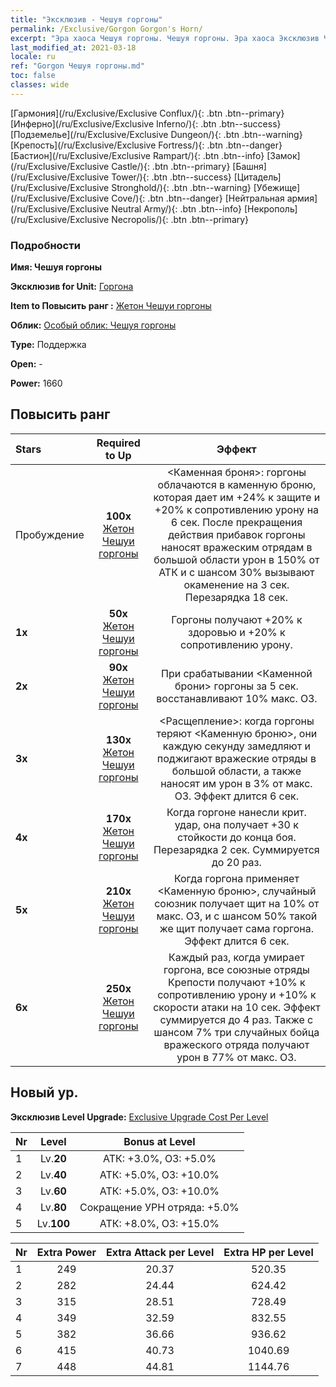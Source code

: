 ```yaml
---
title: "Эксклюзив - Чешуя горгоны"
permalink: /Exclusive/Gorgon Gorgon's Horn/
excerpt: "Эра хаоса Чешуя горгоны. Чешуя горгоны. Эра хаоса Эксклюзив Чешуя горгоны. Горгона Эксклюзив."
last_modified_at: 2021-03-18
locale: ru
ref: "Gorgon Чешуя горгоны.md"
toc: false
classes: wide
---
```

 [Гармония](/ru/Exclusive/Exclusive Conflux/){: .btn .btn--primary} [Инферно](/ru/Exclusive/Exclusive Inferno/){: .btn .btn--success} [Подземелье](/ru/Exclusive/Exclusive Dungeon/){: .btn .btn--warning} [Крепость](/ru/Exclusive/Exclusive Fortress/){: .btn .btn--danger} [Бастион](/ru/Exclusive/Exclusive Rampart/){: .btn .btn--info} [Замок](/ru/Exclusive/Exclusive Castle/){: .btn .btn--primary} [Башня](/ru/Exclusive/Exclusive Tower/){: .btn .btn--success} [Цитадель](/ru/Exclusive/Exclusive Stronghold/){: .btn .btn--warning} [Убежище](/ru/Exclusive/Exclusive Cove/){: .btn .btn--danger} [Нейтральная армия](/ru/Exclusive/Exclusive Neutral Army/){: .btn .btn--info} [Некрополь](/ru/Exclusive/Exclusive Necropolis/){: .btn .btn--primary} 

### Подробности
 **Имя: Чешуя горгоны** 

 **Эксклюзив for Unit:** [Горгона](/ru/units/Gorgon/) 

 **Item to Повысить ранг :** [Жетон Чешуи горгоны](/ru/Items/con_995/)

 **Облик:** [Особый облик: Чешуя горгоны](/ru/Items/con_663/)

 **Type:** Поддержка

 **Open:** -

 **Power:** 1660

## Повысить ранг 

  |     Stars    |  Required to Up | Эффект |
  |:-------------|:---------------:|:---------------:|
  |  Пробуждение  | **100x** [Жетон Чешуи горгоны](/ru/Items/con_995/) | <Каменная броня>: горгоны облачаются в каменную броню, которая дает им +24% к защите и +20% к сопротивлению урону на 6 сек. После прекращения действия прибавок горгоны наносят вражеским отрядам в большой области урон в 150% от АТК и с шансом 30% вызывают окаменение на 3 сек. Перезарядка 18 сек. |
  | **1x** <i class="fas fa-star"/> | **50x** [Жетон Чешуи горгоны](/ru/Items/con_995/) | Горгоны получают +20% к здоровью и +20% к сопротивлению урону. |
  | **2x** <i class="fas fa-star"/> | **90x** [Жетон Чешуи горгоны](/ru/Items/con_995/) | При срабатывании <Каменной брони> горгоны за 5 сек. восстанавливают 10% макс. ОЗ. |
  | **3x** <i class="fas fa-star"/> | **130x** [Жетон Чешуи горгоны](/ru/Items/con_995/) | <Расщепление>: когда горгоны теряют <Каменную броню>, они каждую секунду замедляют и поджигают вражеские отряды в большой области, а также наносят им урон в 3% от макс. ОЗ. Эффект длится 6 сек. |
  | **4x** <i class="fas fa-star"/> | **170x** [Жетон Чешуи горгоны](/ru/Items/con_995/) | Когда горгоне нанесли крит. удар, она получает +30 к стойкости до конца боя. Перезарядка 2 сек. Суммируется до 20 раз. |
  | **5x** <i class="fas fa-star"/> | **210x** [Жетон Чешуи горгоны](/ru/Items/con_995/) | Когда горгона применяет <Каменную броню>, случайный союзник получает щит на 10% от макс. ОЗ, и с шансом 50% такой же щит получает сама горгона. Эффект длится 6 сек. |
  | **6x** <i class="fas fa-star"/> | **250x** [Жетон Чешуи горгоны](/ru/Items/con_995/) | Каждый раз, когда умирает горгона, все союзные отряды Крепости получают +10% к сопротивлению урону и +10% к скорости атаки на 10 сек. Эффект суммируется до 4 раз. Также с шансом 7% три случайных бойца вражеского отряда получают урон в 77% от макс. ОЗ. |


## Новый ур.
 **Эксклюзив Level Upgrade:** [Exclusive Upgrade Cost Per Level](/Exclusive/ExclusiveUpgradeCostPerLevel/)

  |  Nr  |   Level  | Bonus at Level |
  |:-----|:--------:|:--------------:|
  | 1 | Lv.**20** | АТК: +3.0%, ОЗ: +5.0% |
  | 2 | Lv.**40** | АТК: +5.0%, ОЗ: +10.0% |
  | 3 | Lv.**60** | АТК: +5.0%, ОЗ: +10.0% |
  | 4 | Lv.**80** | Сокращение УРН отряда: +5.0% |
  | 5 | Lv.**100** | АТК: +8.0%, ОЗ: +15.0% |


  |  Nr  |  Extra Power | Extra Attack per Level | Extra HP per Level |
  |:-----|:--------:|:--------:|:--------:|
  | 1 | 249 | 20.37 | 520.35 |
  | 2 | 282 | 24.44 | 624.42 |
  | 3 | 315 | 28.51 | 728.49 |
  | 4 | 349 | 32.59 | 832.55 |
  | 5 | 382 | 36.66 | 936.62 |
  | 6 | 415 | 40.73 | 1040.69 |
  | 7 | 448 | 44.81 | 1144.76 |


